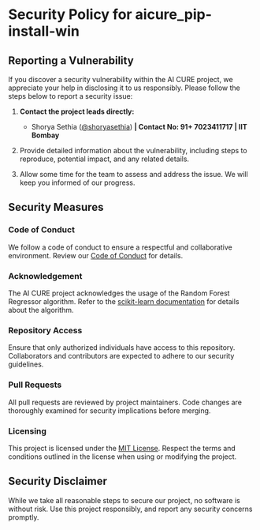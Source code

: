 # Security Policy for aicure_pip-install-win

## Reporting a Vulnerability
If you discover a security vulnerability within the AI CURE project, we appreciate your help in disclosing it to us responsibly. Please follow the steps below to report a security issue:

1. **Contact the project leads directly:**
   - Shorya Sethia ([@shoryasethia](https://github.com/shoryasethia)) **| Contact No: 91+ 7023411717 | IIT Bombay**

2. Provide detailed information about the vulnerability, including steps to reproduce, potential impact, and any related details.

3. Allow some time for the team to assess and address the issue. We will keep you informed of our progress.

## Security Measures

### Code of Conduct
We follow a code of conduct to ensure a respectful and collaborative environment. Review our [Code of Conduct](CODE_OF_CONDUCT.md) for details.

### Acknowledgement
The AI CURE project acknowledges the usage of the Random Forest Regressor algorithm. Refer to the [scikit-learn documentation](https://scikit-learn.org/stable/modules/generated/sklearn.ensemble.RandomForestRegressor.html) for details about the algorithm.

### Repository Access
Ensure that only authorized individuals have access to this repository. Collaborators and contributors are expected to adhere to our security guidelines.

### Pull Requests
All pull requests are reviewed by project maintainers. Code changes are thoroughly examined for security implications before merging.

### Licensing
This project is licensed under the [MIT License](LICENSE). Respect the terms and conditions outlined in the license when using or modifying the project.

## Security Disclaimer
While we take all reasonable steps to secure our project, no software is without risk. Use this project responsibly, and report any security concerns promptly.

